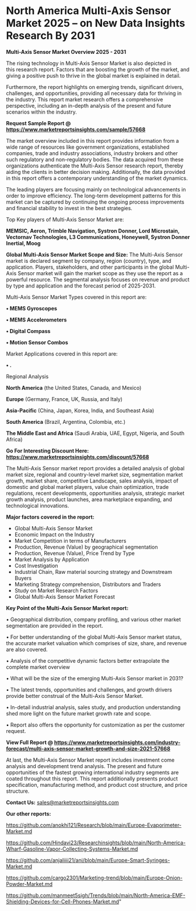 # North America Multi-Axis Sensor Market 2025 – on New Data Insights Research By 2031

<Strong> Multi-Axis Sensor Market Overview 2025 - 2031</strong>

The rising technology in Multi-Axis Sensor Market is also depicted in this research report. Factors that are boosting the growth of the market, and giving a positive push to thrive in the global market is explained in detail.

Furthermore, the report highlights on emerging trends, significant drivers, challenges, and opportunities, providing all necessary data for thriving in the industry. This report market research offers a comprehensive perspective, including an in-depth analysis of the present and future scenarios within the industry.

<strong>Request Sample Report @ <a href=https://www.marketreportsinsights.com/sample/57668>https://www.marketreportsinsights.com/sample/57668</a></strong>

The market overview included in this report provides information from a wide range of resources like government organizations, established companies, trade and industry associations, industry brokers and other such regulatory and non-regulatory bodies. The data acquired from these organizations authenticate the Multi-Axis Sensor research report, thereby aiding the clients in better decision making. Additionally, the data provided in this report offers a contemporary understanding of the market dynamics.

The leading players are focusing mainly on technological advancements in order to improve efficiency. The long-term development patterns for this market can be captured by continuing the ongoing process improvements and financial stability to invest in the best strategies.

Top Key players of Multi-Axis Sensor Market are:

<strong>MEMSIC, Aeron, Trimble Navigation, Systron Donner, Lord Microstain, Vectornav Technologies, L3 Communications, Honeywell, Systron Donner Inertial, Moog</strong>

<strong><b>Global Multi-Axis Sensor Market Scope and Size:</b></strong>
The Multi-Axis Sensor market is declared segment by company, region (country), type, and application. Players, stakeholders, and other participants in the global Multi-Axis Sensor market will gain the market scope as they use the report as a powerful resource. The segmental analysis focuses on revenue and product by type and application and the forecast period of 2025-2031.

Multi-Axis Sensor Market Types covered in this report are:

<strong>• MEMS Gyroscopes

• MEMS Accelerometers

• Digital Compass

• Motion Sensor Combos</strong>

Market Applications covered in this report are:

<strong>• .</strong> 

Regional Analysis

<strong>North America</strong> (the United States, Canada, and Mexico)

<strong>Europe</strong> (Germany, France, UK, Russia, and Italy)

<strong>Asia-Pacific</strong> (China, Japan, Korea, India, and Southeast Asia)

<strong>South America</strong> (Brazil, Argentina, Colombia, etc.)

<strong>The Middle East and Africa</strong> (Saudi Arabia, UAE, Egypt, Nigeria, and South Africa)

<strong>Go For Interesting Discount Here: <a href=https://www.marketreportsinsights.com/discount/57668>https://www.marketreportsinsights.com/discount/57668</a></strong>

The Multi-Axis Sensor market report provides a detailed analysis of global market size, regional and country-level market size, segmentation market growth, market share, competitive Landscape, sales analysis, impact of domestic and global market players, value chain optimization, trade regulations, recent developments, opportunities analysis, strategic market growth analysis, product launches, area marketplace expanding, and technological innovations.

<strong><b>Major factors covered in the report:</b></strong>
<ul>
  <li>Global Multi-Axis Sensor Market </li>
  <li>Economic Impact on the Industry</li>
  <li>Market Competition in terms of Manufacturers</li>
  <li>Production, Revenue (Value) by geographical segmentation</li>
  <li>Production, Revenue (Value), Price Trend by Type</li>
  <li>Market Analysis by Application</li>
  <li>Cost Investigation</li>
  <li>Industrial Chain, Raw material sourcing strategy and Downstream Buyers</li>
  <li>Marketing Strategy comprehension, Distributors and Traders</li>
  <li>Study on Market Research Factors</li>
  <li>Global Multi-Axis Sensor Market Forecast</li>
</ul>

<strong><b>Key Point of the Multi-Axis Sensor Market report:</b></strong>

• Geographical distribution, company profiling, and various other market segmentation are provided in the report.

• For better understanding of the global Multi-Axis Sensor market status, the accurate market valuation which comprises of size, share, and revenue are also covered.

• Analysis of the competitive dynamic factors better extrapolate the complete market overview

• What will be the size of the emerging Multi-Axis Sensor market in 2031?

• The latest trends, opportunities and challenges, and growth drivers provide better construal of the Multi-Axis Sensor Market.

• In-detail industrial analysis, sales study, and production understanding shed more light on the future market growth rate and scope.

• Report also offers the opportunity for customization as per the customer request.

<strong><b>View Full Report @ <a href=https://www.marketreportsinsights.com/industry-forecast/multi-axis-sensor-market-growth-and-size-2021-57668>https://www.marketreportsinsights.com/industry-forecast/multi-axis-sensor-market-growth-and-size-2021-57668</a></b></strong>


At last, the Multi-Axis Sensor Market report includes investment come analysis and development trend analysis. The present and future opportunities of the fastest growing international industry segments are coated throughout this report. This report additionally presents product specification, manufacturing method, and product cost structure, and price structure.

<strong>Contact Us:</strong>
sales@marketreportsinsights.com

<strong>Our other reports:</strong>

<a href=https://github.com/anokhi121/Research/blob/main/Europe-Evaporimeter-Market.md>https://github.com/anokhi121/Research/blob/main/Europe-Evaporimeter-Market.md</a>

<a href=https://github.com/Hindavi23/Researchinsights/blob/main/North-America-Wharf-Gasoline-Vapor-Collecting-Systems-Market.md>https://github.com/Hindavi23/Researchinsights/blob/main/North-America-Wharf-Gasoline-Vapor-Collecting-Systems-Market.md</a>

<a href=https://github.com/anjaliiii21/ani/blob/main/Europe-Smart-Syringes-Market.md>https://github.com/anjaliiii21/ani/blob/main/Europe-Smart-Syringes-Market.md</a>

<a href=https://github.com/cargo2301/Marketing-trend/blob/main/Europe-Onion-Powder-Market.md>https://github.com/cargo2301/Marketing-trend/blob/main/Europe-Onion-Powder-Market.md</a>

<a href=https://github.com/manmeet5sigh/Trends/blob/main/North-America-EMF-Shielding-Devices-for-Cell-Phones-Market.md>https://github.com/manmeet5sigh/Trends/blob/main/North-America-EMF-Shielding-Devices-for-Cell-Phones-Market.md</a>"
